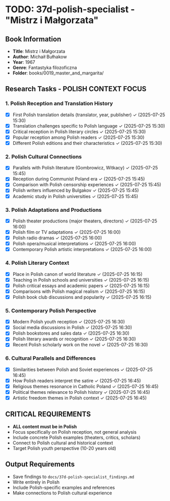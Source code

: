 # TODO: 37d-polish-specialist - "Mistrz i Małgorzata"

## Book Information
- **Title**: Mistrz i Małgorzata
- **Author**: Michaił Bułhakow
- **Year**: 1967
- **Genre**: Fantastyka filozoficzna
- **Folder**: books/0019_master_and_margarita/

## Research Tasks - POLISH CONTEXT FOCUS

### 1. Polish Reception and Translation History
- [x] First Polish translation details (translator, year, publisher) ✓ (2025-07-25 15:30)
- [x] Translation challenges specific to Polish language ✓ (2025-07-25 15:30)
- [x] Critical reception in Polish literary circles ✓ (2025-07-25 15:30)
- [x] Popular reception among Polish readers ✓ (2025-07-25 15:30)
- [x] Different Polish editions and their characteristics ✓ (2025-07-25 15:30)

### 2. Polish Cultural Connections
- [x] Parallels with Polish literature (Gombrowicz, Witkacy) ✓ (2025-07-25 15:45)
- [x] Reception during Communist Poland era ✓ (2025-07-25 15:45)
- [x] Comparison with Polish censorship experiences ✓ (2025-07-25 15:45)
- [x] Polish writers influenced by Bulgakov ✓ (2025-07-25 15:45)
- [x] Academic study in Polish universities ✓ (2025-07-25 15:45)

### 3. Polish Adaptations and Productions
- [x] Polish theater productions (major theaters, directors) ✓ (2025-07-25 16:00)
- [x] Polish film or TV adaptations ✓ (2025-07-25 16:00)
- [x] Polish radio dramas ✓ (2025-07-25 16:00)
- [x] Polish opera/musical interpretations ✓ (2025-07-25 16:00)
- [x] Contemporary Polish artistic interpretations ✓ (2025-07-25 16:00)

### 4. Polish Literary Context
- [x] Place in Polish canon of world literature ✓ (2025-07-25 16:15)
- [x] Teaching in Polish schools and universities ✓ (2025-07-25 16:15)
- [x] Polish critical essays and academic papers ✓ (2025-07-25 16:15)
- [x] Comparisons with Polish magical realism ✓ (2025-07-25 16:15)
- [x] Polish book club discussions and popularity ✓ (2025-07-25 16:15)

### 5. Contemporary Polish Perspective
- [x] Modern Polish youth reception ✓ (2025-07-25 16:30)
- [x] Social media discussions in Polish ✓ (2025-07-25 16:30)
- [x] Polish bookstores and sales data ✓ (2025-07-25 16:30)
- [x] Polish literary awards or recognition ✓ (2025-07-25 16:30)
- [x] Recent Polish scholarly work on the novel ✓ (2025-07-25 16:30)

### 6. Cultural Parallels and Differences
- [x] Similarities between Polish and Soviet experiences ✓ (2025-07-25 16:45)
- [x] How Polish readers interpret the satire ✓ (2025-07-25 16:45)
- [x] Religious themes resonance in Catholic Poland ✓ (2025-07-25 16:45)
- [x] Political themes relevance to Polish history ✓ (2025-07-25 16:45)
- [x] Artistic freedom themes in Polish context ✓ (2025-07-25 16:45)

## CRITICAL REQUIREMENTS
- **ALL content must be in Polish**
- Focus specifically on Polish reception, not general analysis
- Include concrete Polish examples (theaters, critics, scholars)
- Connect to Polish cultural and historical context
- Target Polish youth perspective (10-20 years old)

## Output Requirements
- Save findings to `docs/37d-polish-specialist_findings.md`
- Write entirely in Polish
- Include Polish-specific examples and references
- Make connections to Polish cultural experience
